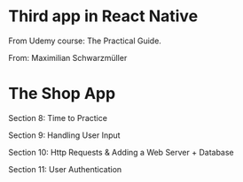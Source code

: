 # Third app in React Native
From Udemy course: The Practical Guide.

From: Maximilian Schwarzmüller

# The Shop App
Section 8: Time to Practice

Section 9: Handling User Input

Section 10: Http Requests & Adding a Web Server + Database

Section 11: User Authentication

